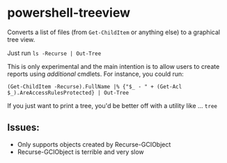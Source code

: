 # powershell-treeview

Converts a list of files (from `Get-ChildItem` or anything else) to a graphical tree view.

Just run `ls -Recurse | Out-Tree`

This is only experimental and the main intention is to allow users to create reports using *additional* cmdlets. For instance, you could run:

    (Get-ChildItem -Recurse).FullName |% {"$_ - " + (Get-Acl $_).AreAccessRulesProtected} | Out-Tree

If you just want to print a tree, you'd be better off with a utility like ... `tree`

## Issues:
- Only supports objects created by Recurse-GCIObject
- Recurse-GCIObject is terrible and very slow

